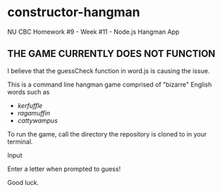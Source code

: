 # constructor-hangman
NU CBC Homework #9 - Week #11 - Node.js Hangman App

## THE GAME CURRENTLY DOES NOT FUNCTION
I believe that the guessCheck function in word.js is causing the issue. 

This is a command line hangman game comprised of "bizarre" English words such as 
* *kerfuffle*
* *ragamuffin*
* *cattywampus*

To run the game, call the directory the repository is cloned to in your terminal.

Input <node index.js>

Enter a letter when prompted to guess!

Good luck.
